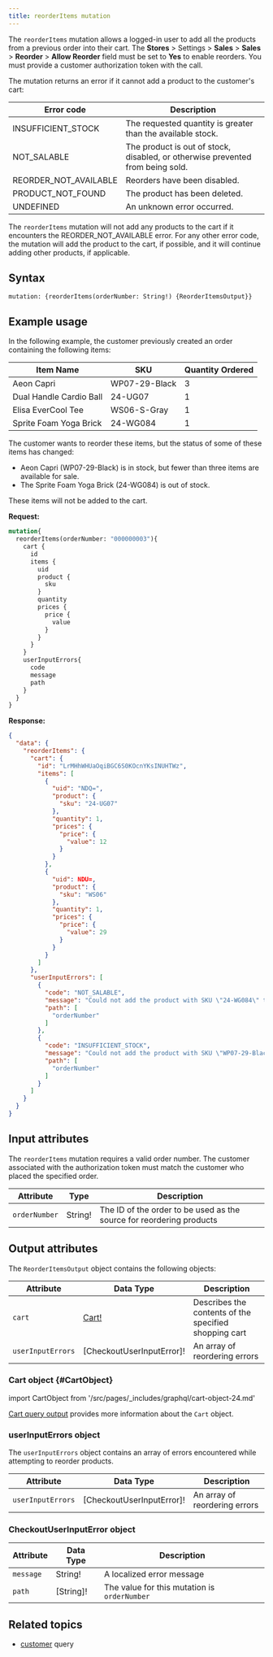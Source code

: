 ```yaml
---
title: reorderItems mutation
---
```


The `reorderItems` mutation allows a logged-in user to add all the products from a previous order into their cart. The **Stores** > Settings > **Sales** > **Sales** > **Reorder** > **Allow Reorder** field must be set to **Yes** to enable reorders. You must provide a customer authorization token with the call.

The mutation returns an error if it cannot add a product to the customer's cart:

Error code | Description
--- | ---
INSUFFICIENT_STOCK | The requested quantity is greater than the available stock.
NOT_SALABLE | The product is out of stock, disabled, or otherwise prevented from being sold.
REORDER_NOT_AVAILABLE | Reorders have been disabled.
PRODUCT_NOT_FOUND | The product has been deleted.
UNDEFINED | An unknown error occurred.

The `reorderItems` mutation will not add any products to the cart if it encounters the REORDER_NOT_AVAILABLE error. For any other error code, the mutation will add the product to the cart, if possible, and it will continue adding other products, if applicable.

## Syntax

`mutation: {reorderItems(orderNumber: String!) {ReorderItemsOutput}}`

## Example usage

In the following example, the customer previously created an order containing the following items:

Item Name | SKU | Quantity Ordered
--- | --- | ---
Aeon Capri | WP07-29-Black | 3
Dual Handle Cardio Ball | 24-UG07 | 1
Elisa EverCool Tee | WS06-S-Gray | 1
Sprite Foam Yoga Brick | 24-WG084 | 1

The customer wants to reorder these items, but the status of some of these items has changed:

-  Aeon Capri (WP07-29-Black) is in stock, but fewer than three items are available for sale.
-  The Sprite Foam Yoga Brick (24-WG084) is out of stock.

These items will not be added to the cart.

**Request:**

```graphql
mutation{
  reorderItems(orderNumber: "000000003"){
    cart {
      id
      items {
        uid
        product {
          sku
        }
        quantity
        prices {
          price {
            value
          }
        }
      }
    }
    userInputErrors{
      code
      message
      path
    }
  }
}
```

**Response:**

```json
{
  "data": {
    "reorderItems": {
      "cart": {
        "id": "LrMHhWHUaOqiBGC6S0KOcnYKsINUHTWz",
        "items": [
          {
            "uid": "NDQ=",
            "product": {
              "sku": "24-UG07"
            },
            "quantity": 1,
            "prices": {
              "price": {
                "value": 12
              }
            }
          },
          {
            "uid": NDU=,
            "product": {
              "sku": "WS06"
            },
            "quantity": 1,
            "prices": {
              "price": {
                "value": 29
              }
            }
          }
        ]
      },
      "userInputErrors": [
        {
          "code": "NOT_SALABLE",
          "message": "Could not add the product with SKU \"24-WG084\" to the shopping cart: Product that you are trying to add is not available.",
          "path": [
            "orderNumber"
          ]
        },
        {
          "code": "INSUFFICIENT_STOCK",
          "message": "Could not add the product with SKU \"WP07-29-Black\" to the shopping cart: The requested qty is not available",
          "path": [
            "orderNumber"
          ]
        }
      ]
    }
  }
}
```

## Input attributes

The `reorderItems` mutation requires a valid order number. The customer associated with the authorization token must match the customer who placed the specified order.

Attribute | Type | Description
--- | --- | ---
`orderNumber` | String! | The ID of the order to be used as the source for reordering products

## Output attributes

The `ReorderItemsOutput` object contains the following objects:

Attribute |  Data Type | Description
--- | --- | ---
`cart` |[Cart!](#CartObject) | Describes the contents of the specified shopping cart
`userInputErrors` | [CheckoutUserInputError]! | An array of reordering errors

### Cart object {#CartObject}

import CartObject from '/src/pages/_includes/graphql/cart-object-24.md'

<CartObject />

[Cart query output]({{page.baseurl}}/graphql/queries/cart.html#cart-output) provides more information about the `Cart` object.

### userInputErrors object

The `userInputErrors` object contains an array of errors encountered while attempting to reorder products.

Attribute |  Data Type | Description
--- | --- | ---
`userInputErrors` |[CheckoutUserInputError]!| An array of reordering errors

### CheckoutUserInputError object

Attribute |  Data Type | Description
--- | --- | ---
`message` | String! | A localized error message
`path` | [String]! | The value for this mutation is `orderNumber`

## Related topics

-  [customer]({{page.baseurl}}/graphql/queries/customer.html) query
